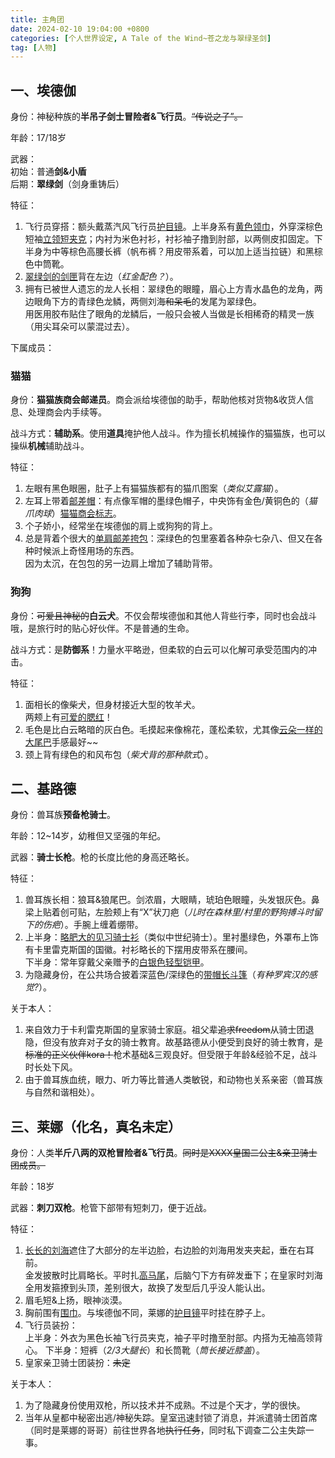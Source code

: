 ```yaml
---
title: 主角团
date: 2024-02-10 19:04:00 +0800
categories: [个人世界设定, A Tale of the Wind~苍之龙与翠绿圣剑]
tag: [人物]
---
```

## 一、埃德伽  
身份：神秘种族的**半吊子剑士冒险者&飞行员**。~~“传说之子”。~~    

年龄：17/18岁    

武器：   
    初始：普通**剑&小盾**   
    后期：**翠绿剑**（剑身重铸后）  

特征：   

1. 飞行员穿搭：额头戴蒸汽风飞行员<u>护目镜</u>。上半身系有<u>黄色领巾</u>，外穿深棕色短袖<u>立领短夹克</u>；内衬为米色衬衫，衬衫袖子撸到肘部，以两侧皮扣固定。下半身为中等棕色高腰长裤（帆布裤？用皮带系着，可以加上适当拉链）和黑棕色中筒靴。  
2. <u>翠绿剑的剑匣</u>背在左边（*红金配色？*）。  
3. 拥有已被世人遗忘的龙人长相：翠绿色的眼瞳，眉心上方青水晶色的龙角，两边眼角下方的青绿色龙鳞，两侧刘海~~和呆毛~~的发尾为翠绿色。    
    用医用胶布贴住了眼角的龙鳞后，一般只会被人当做是长相稀奇的精灵一族（用尖耳朵可以蒙混过去）。   

下属成员： 
### 猫猫
身份：**猫猫族商会邮递员**。商会派给埃德伽的助手，帮助他核对货物&收货人信息、处理商会内手续等。  

战斗方式：**辅助系**。使用**道具**掩护他人战斗。作为擅长机械操作的猫猫族，也可以操纵**机械**辅助战斗。   

特征：  

1. 左眼有黑色眼圈，肚子上有猫猫族都有的猫爪图案（*类似艾露猫*）。   
2. 左耳上带着<u>邮差帽</u>：有点像军帽的墨绿色帽子，中央饰有金色/黄铜色的（*猫爪肉球*）<u>猫猫商会标志</u>。
3. 个子娇小，经常坐在埃德伽的肩上或狗狗的背上。   
4. 总是背着个很大的<u>单肩邮差挎包</u>：深绿色的包里塞着各种杂七杂八、但又在各种时候派上奇怪用场的东西。    
    因为太沉，在包包的另一边肩上增加了辅助背带。   

### 狗狗
身份：~~可爱且神秘的~~**白云犬**。不仅会帮埃德伽和其他人背些行李，同时也会战斗哦，是旅行时的贴心好伙伴。不是普通的生命。   

战斗方式：是**防御系**！力量水平略逊，但柔软的白云可以化解可承受范围内的冲击。  

特征：  

1. 面相长的像柴犬，但身材接近大型的牧羊犬。    
    两颊上有<u>可爱的腮红</u>！      
2. 毛色是比白云略暗的灰白色。毛摸起来像棉花，蓬松柔软，尤其像<u>云朵一样的大尾巴</u>手感最好~~   
3. 颈上背有绿色的和风布包（*柴犬背的那种款式*）。
        
## 二、基路德
身份：兽耳族**预备枪骑士**。   

年龄：12~14岁，幼稚但又坚强的年纪。   

武器：**骑士长枪**。枪的长度比他的身高还略长。   

特征：   

1. 兽耳族长相：狼耳&狼尾巴。剑浓眉，大眼睛，琥珀色眼瞳，头发银灰色。鼻梁上贴着创可贴，左脸颊上有“X”状刀疤（*儿时在森林里/村里的野狗搏斗时留下的伤疤*）。手腕上缠着绷带。   
2. 上半身：<u>略肥大的见习骑士衫</u>（类似中世纪骑士）。里衬墨绿色，外罩布上饰有卡里雷克斯国的国徽。衬衫略长的下摆用皮带系在腰间。   
    下半身：常年穿戴父亲赠予的<u>白银色轻型铠甲</u>。   
3. 为隐藏身份，在公共场合披着深蓝色/深绿色的<u>带帽长斗篷</u>（*有种罗宾汉的感觉?*）。   

关于本人：   
1. 来自效力于卡利雷克斯国的皇家骑士家庭。祖父辈~~追求freedom~~从骑士团退隐，但没有放弃对子女的骑士教育。故基路德从小便受到良好的骑士教育，~~是标准的正义伙伴kora！~~枪术基础&三观良好。但受限于年龄&经验不足，战斗时长处下风。   
2. 由于兽耳族血统，眼力、听力等比普通人类敏锐，和动物也关系亲密（兽耳族与自然和谐相处）。   
   
## 三、莱娜（化名，真名未定）
身份：人类**半斤八两的双枪冒险者&飞行员**。~~同时是XXXX皇国二公主&亲卫骑士团成员。~~    

年龄：18岁   

武器：**刺刀双枪**。枪管下部带有短刺刀，便于近战。     

特征：   

1. <u>长长的刘海</u>遮住了大部分的左半边脸，右边脸的刘海用发夹夹起，垂在右耳前。   
    金发披散时比肩略长。平时扎<u>高马尾</u>，后脑勺下方有碎发垂下；在皇家时刘海全用发箍撩到头顶，差别很大，故换了发型后几乎没人能认出。   
2. 眉毛短&上扬，眼神淡漠。   
3. 胸前围有<u>围巾</u>。与埃德伽不同，莱娜的<u>护目镜</u>平时挂在脖子上。    
4. 飞行员装扮：   
    上半身：外衣为黑色长袖飞行员夹克，袖子平时撸至肘部。内搭为无袖高领背心。
    下半身：短裤（*2/3大腿长*）和长筒靴（*筒长接近膝盖*）。   
5. 皇家亲卫骑士团装扮：~~未定~~   

关于本人：   
1. 为了隐藏身份使用双枪，所以技术并不成熟。不过是个天才，学的很快。   
2. 当年从皇都中秘密出逃/神秘失踪。皇室迅速封锁了消息，并派遣骑士团首席（同时是莱娜的哥哥）前往世界各地~~执行任务~~，同时私下调查二公主失踪一事。

